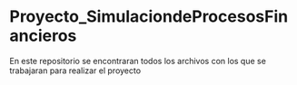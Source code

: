 # Proyecto_SimulaciondeProcesosFinancieros
En este repositorio se encontraran todos los archivos con los que se trabajaran para realizar el proyecto
